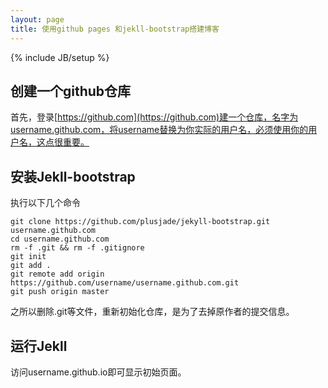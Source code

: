 ```yaml
---
layout: page
title: 使用github pages 和jekll-bootstrap搭建博客
---
```

{% include JB/setup %}

## 创建一个github仓库
首先，登录[https://github.com](https://github.com)建一个仓库，名字为username.github.com，将username替换为你实际的用户名，必须使用你的用户名，这点很重要。

## 安装Jekll-bootstrap
执行以下几个命令

    git clone https://github.com/plusjade/jekyll-bootstrap.git username.github.com
    cd username.github.com
    rm -f .git && rm -f .gitignore
    git init
    git add .
    git remote add origin https://github.com/username/username.github.com.git
    git push origin master
之所以删除.git等文件，重新初始化仓库，是为了去掉原作者的提交信息。

## 运行Jekll
访问username.github.io即可显示初始页面。
